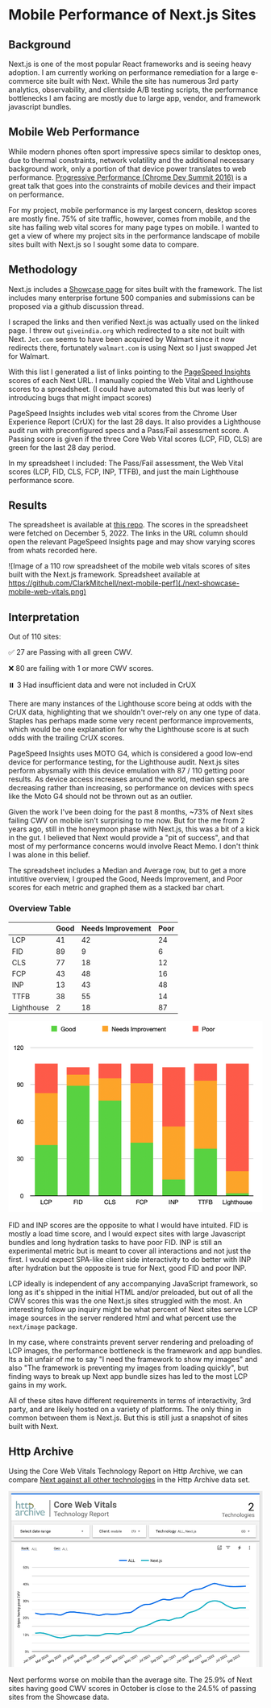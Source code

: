 # Mobile Performance of Next.js Sites

## Background

Next.js is one of the most popular React frameworks and is seeing heavy adoption.
I am currently working on performance remediation for a large e-commerce site built with Next. While the site has numerous 3rd party analytics, observability, and clientside A/B testing scripts, the performance bottlenecks I am facing are mostly due to large app, vendor, and framework javascript bundles.

## Mobile Web Performance

While modern phones often sport impressive specs similar to desktop ones, due to thermal constraints, network volatility and the additional necessary background work, only a portion of that device power translates to web performance. [Progressive Performance (Chrome Dev Summit 2016)](https://www.youtube.com/watch?v=4bZvq3nodf4) is a great talk that goes into the constraints of mobile devices and their impact on performance.

For my project, mobile performance is my largest concern, desktop scores are mostly fine. 75% of site traffic, however, comes from mobile, and the site has failing web vital scores for many page types on mobile. I wanted to get a view of where my project sits in the performance landscape of mobile sites built with Next.js so I sought some data to compare.

## Methodology

Next.js includes a [Showcase page](https://nextjs.org/showcase) for sites built with the framework. The list includes many enterprise fortune 500 companies and submissions can be proposed via a github discussion thread.

I scraped the links and then verified Next.js was actually used on the linked page. I threw out `giveindia.org` which redirected to a site not built with Next. `Jet.com` seems to have been acquired by Walmart since it now redirects there, fortunately `walmart.com` is using Next so I just swapped Jet for Walmart.

With this list I generated a list of links pointing to the [PageSpeed Insights](https://pagespeed.web.dev) scores of each Next URL. I manually copied the Web Vital and Lighthouse scores to a spreadsheet. (I could have automated this but was leerly of introducing bugs that might impact scores)

PageSpeed Insights includes web vital scores from the Chrome User Experience Report (CrUX) for the last 28 days. It also provides a Lighthouse audit run with preconfigured specs and a Pass/Fail assessment score. A Passing score is given if the three Core Web Vital scores (LCP, FID, CLS) are green for the last 28 day period.

In my spreadsheet I included: The Pass/Fail assessment, the Web Vital scores (LCP, FID, CLS, FCP, INP, TTFB), and just the main Lighthouse performance score.

## Results

The spreadsheet is available at [this repo](https://github.com/ClarkMitchell/next-mobile-perf). The scores in the spreadsheet were fetched on December 5, 2022. The links in the URL column should open the relevant PageSpeed Insights page and may show varying scores from whats recorded here.

![Image of a 110 row spreadsheet of the mobile web vitals scores of sites built with the Next.js framework. Spreadsheet available at https://github.com/ClarkMitchell/next-mobile-perf](./next-showcase-mobile-web-vitals.png)

## Interpretation

Out of 110 sites:

✅ 27 are Passing with all green CWV.

❌ 80 are failing with 1 or more CWV scores.

⏸️ 3 Had insufficient data and were not included in CrUX

There are many instances of the Lighthouse score being at odds with the CrUX data, highlighting that we shouldn't over-rely on any one type of data. Staples has perhaps made some very recent performance improvements, which would be one explanation for why the Lighthouse score is at such odds with the trailing CrUX scores.

PageSpeed Insights uses MOTO G4, which is considered a good low-end device for performance testing, for the Lighthouse audit. Next.js sites perform abysmally with this device emulation with 87 / 110 getting poor results. As device access increases around the world, median specs are decreasing rather than increasing, so performance on devices with specs like the Moto G4 should not be thrown out as an outlier.

Given the work I've been doing for the past 8 months, ~73% of Next sites failing CWV on mobile isn't surprising to me now. But for the me from 2 years ago, still in the honeymoon phase with Next.js, this was a bit of a kick in the gut. I believed that Next would provide a "pit of success", and that most of my performance concerns would involve React Memo. I don't think I was alone in this belief.

The spreadsheet includes a Median and Average row, but to get a more intutitive overview, I grouped the Good, Needs Improvement, and Poor scores for each metric and graphed them as a stacked bar chart.

### Overview Table

|            | Good | Needs Improvement | Poor |
| ---------- | ---- | ----------------- | ---- |
| LCP        | 41   | 42                | 24   |
| FID        | 89   | 9                 | 6    |
| CLS        | 77   | 18                | 12   |
| FCP        | 43   | 48                | 16   |
| INP        | 13   | 43                | 48   |
| TTFB       | 38   | 55                | 14   |
| Lighthouse | 2    | 18                | 87   |

![stacked bar chart of Good, Needs Improvement, and Poor scores for each Web vital plus Lighthouse. Available in the overview sheet of the spreadsheet](./overview-chart.png)

FID and INP scores are the opposite to what I would have intuited. FID is mostly a load time score, and I would expect sites with large Javascript bundles and long hydration tasks to have poor FID. INP is still an experimental metric but is meant to cover all interactions and not just the first. I would expect SPA-like client side interactivity to do better with INP after hydration but the opposite is true for Next, good FID and poor INP.

LCP ideally is independent of any accompanying JavaScript framework, so long as it's shipped in the initial HTML and/or preloaded, but out of all the CWV scores this was the one Next.js sites struggled with the most. An interesting follow up inquiry might be what percent of Next sites serve LCP image sources in the server rendered html and what percent use the `next/image` package.

In my case, where constraints prevent server rendering and preloading of LCP images, the performance bottleneck is the framework and app bundles. Its a bit unfair of me to say "I need the framework to show my images" and also "The framework is preventing my images from loading quickly", but finding ways to break up Next app bundle sizes has led to the most LCP gains in my work.

All of these sites have different requirements in terms of interactivity, 3rd party, and are likely hosted on a variety of platforms. The only thing in common between them is Next.js. But this is still just a snapshot of sites built with Next.

## Http Archive

Using the Core Web Vitals Technology Report on Http Archive, we can compare [Next against all other technologies](https://datastudio.google.com/reporting/55bc8fad-44c2-4280-aa0b-5f3f0cd3d2be/page/M6ZPC?params=%7B%22df44%22:%22include%25EE%2580%25800%25EE%2580%2580IN%25EE%2580%2580ALL%25EE%2580%2580Next.js%22%7D) in the Http Archive data set.

![Line chart comparing Next Core Web Vital Scores against an average line of all other technologies from Http Archive.](./next-vs-all.png)

Next performs worse on mobile than the average site. The 25.9% of Next sites having good CWV scores in October is close to the 24.5% of passing sites from the Showcase data.

